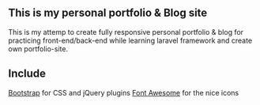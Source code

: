 ## This is my personal portfolio & Blog site

This is my attemp to create fully responsive personal portfolio & blog for practicing front-end/back-end while learning 
laravel framework and create own portfolio-site.

## Include ## 

[Bootstrap](http://getbootstrap.com) for CSS and jQuery plugins
[Font Awesome](http://fortawesome.github.io/Font-Awesome) for the nice icons